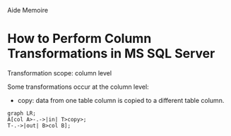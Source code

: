 Aide Memoire 

How to Perform Column Transformations in MS SQL Server 
====================================================== 

Transformation scope: column level 

Some transformations occur at the column level: 
- copy: data from one table column is copied to a different table column. 

```mermaid 
graph LR; 
A[col A>-.->|in| T>copy>; 
T-.->|out| B>col B];
``` 
